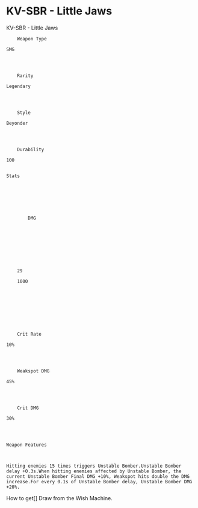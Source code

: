 # KV-SBR - Little Jaws

KV-SBR - Little Jaws


	
		
		
	
	



	
		Weapon Type
	
	SMG



	
		Rarity
	
	Legendary



	
		Style
	
	Beyonder



	
		Durability
	
	100


	Stats

	
	
	
	
		
		
			DMG
		
			 
		
		
	
	
	
	
	
		29
	
		1000
	
	
	





	
		Crit Rate
	
	10%



	
		Weakspot DMG
	
	45%



	
		Crit DMG
	
	30%




	Weapon Features


	
	Hitting enemies 15 times triggers Unstable Bomber.Unstable Bomber delay +0.3s.When hitting enemies affected by Unstable Bomber, the current Unstable Bomber Final DMG +10%, Weakspot hits double the DMG increase.For every 0.1s of Unstable Bomber delay, Unstable Bomber DMG +20%.







How to get[]
Draw from the Wish Machine.
